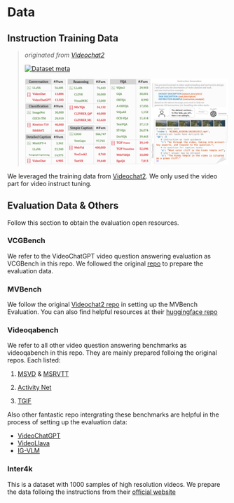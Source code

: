 # Data
## Instruction Training Data
> *originated from [Videochat2](https://github.com/OpenGVLab/Ask-Anything/tree/main/video_chat2)*
>
> [![Dataset meta](https://img.shields.io/badge/%F0%9F%A4%97%20Hugging%20Face-VideoChat2%20IT-blue)](https://huggingface.co/datasets/OpenGVLab/VideoChat2-IT) 
>
> ![images](./assert/data.png)


We leveraged the training data from [Videochat2](https://github.com/OpenGVLab/Ask-Anything/tree/main/video_chat2). We only used the video part for video instruct tuning.

## Evaluation Data & Others
Follow this section to obtain the evaluation open resources.

### VCGBench

We refer to the VideoChatGPT video question answering evaluation as VCGBench in this repo. We followed the original [repo](https://github.com/mbzuai-oryx/Video-ChatGPT/tree/main) to prepare the evaluation data.

### MVBench
We follow the original [Videochat2 repo](https://github.com/OpenGVLab/Ask-Anything/tree/main/video_chat2) in setting up the MVBench Evaluation. You can also find helpful resources at their [huggingface repo](https://huggingface.co/datasets/OpenGVLab/MVBench)


### Videoqabench
We refer to all other video question answering benchmarks as videoqabench in this repo. They are mainly prepared folloing the original repos. Each listed:
1. [MSVD](https://www.cs.utexas.edu/users/ml/clamp/videoDescription/) & [MSRVTT](https://github.com/xudejing/video-question-answering)

3. [Activity Net](https://github.com/MILVLG/activitynet-qa/tree/master)
4. [TGIF](https://github.com/raingo/TGIF-Release/tree/master)

Also other fantastic repo intergrating these benchmarks are helpful in the process of setting up the evaluation data:
- [VideoChatGPT](https://github.com/mbzuai-oryx/Video-ChatGPT/tree/main)
- [VideoLlava](https://github.com/PKU-YuanGroup/Video-LLaVA/tree/main/videollava)
- [IG-VLM](https://github.com/imagegridworth/IG-VLM/tree/main)

### Inter4k

This is a dataset with 1000 samples of high resolution videos. We prepare the data folloing the instructions from their [official website](https://alexandrosstergiou.github.io/datasets/Inter4K/index.html)